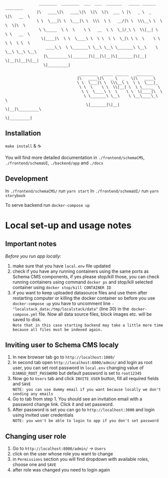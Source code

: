```
               ________  ________  ___  ___  _______   _____ ______   ________     
              |\   ____\|\   ____\|\  \|\  \|\  ___ \ |\   _ \  _   \|\   __  \    
              \ \  \___|\ \  \___|\ \  \\\  \ \   __/|\ \  \\\__\ \  \ \  \|\  \   
               \ \_____  \ \  \    \ \   __  \ \  \_|/_\ \  \\|__| \  \ \   __  \  
                \|____|\  \ \  \____\ \  \ \  \ \  \_|\ \ \  \    \ \  \ \  \ \  \ 
                  ____\_\  \ \_______\ \__\ \__\ \_______\ \__\    \ \__\ \__\ \__\
                 |\_________\|_______|\|__|\|__|\|_______|\|__|     \|__|\|__|\|__|
                 \|_________|

                                 ________  _____ ______   ________      
                                |\   ____\|\   _ \  _   \|\   ____\     
                                \ \  \___|\ \  \\\__\ \  \ \  \___|_    
                                 \ \  \    \ \  \\|__| \  \ \_____  \   
                                  \ \  \____\ \  \    \ \  \|____|\  \  
                                   \ \_______\ \__\    \ \__\____\_\  \ 
                                    \|_______|\|__|     \|__|\_________\
                                                            \|_________|
```

## Installation

`make install` & ☕

You will find more detailed documentation in `./frontend/schemaCMS`, `./frontend/schemaUI`, `./backend/app` and `./docs`

## Development

In `./frontend/schemaCMS/` run `yarn start`
In `./frontend/schemaUI/` run `yarn storybook`

To serve backend run `docker-compose up`

# Local set-up and usage notes

## Important notes

*Before you run app locally:*
 1. make sure that you have `local.env` file updated
 2. check if you have any running containers using the same ports as Schema CMS components, if yes please stop/kill those,
you can check running containers using command `docker ps` and stop/kill selected container using `docker stop/kill CONTAINER ID`
 3. if you want to keep uploaded datasource files and use them after restarting computer or killing the docker container so
before you use `docker-compose up` you have to uncomment line `- "localstack_data:/tmp/localstack/data"` (line 30) in the` docker-compose.yml` file.
Now all data source files, block images etc. will be saved to disk.  
`Note that in this case starting backend may take a little more time because all files must be indexed again.`



## Inviting user to Schema CMS localy

1. In new browser tab go to `http://localhost:1080/`
2. In second tab open `http://localhost:8000/admin/` and login as root user, you can set root password in `local.env` changing value of `DJANGO_ROOT_PASSWORD` but 
default password is set to `root12345` 
3. Now go to `Users` tab and click `INVITE USER` button, fill all required fields and `SAVE`  
`NOTE: you can use dummy email if you want because locally we don't sending any emails`
4. Go to tab from step 1. You should see an invitation email with a password change link. Click it and set password.
5. After password is set you can go to `http://localhost:3000` and login using invited user credentials  
`NOTE: you won't be able to login to app if you don't set password`

## Changing user role

1. Go to `http://localhost:8000/admin/` -> `Users`
2. click on the user whose role you want to change
3. in `Permissions` section you will find dropdown with available roles, choose one and `SAVE`
4. after role was changed you need to login again


